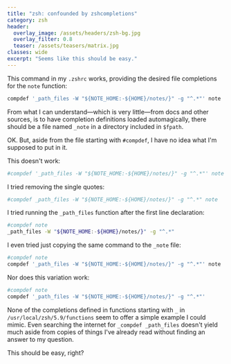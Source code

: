 ```yaml
---
title: "zsh: confounded by zshcompletions"
category: zsh
header:
  overlay_image: /assets/headers/zsh-bg.jpg
  overlay_filter: 0.8
  teaser: /assets/teasers/matrix.jpg
classes: wide
excerpt: "Seems like this should be easy."
---
```


This command in my `.zshrc` works, providing the desired file completions for the `note` function:

```zsh
compdef '_path_files -W "${NOTE_HOME:-${HOME}/notes/}" -g "^.*"' note
```

From what I can understand—which is very little—from  docs and other sources, is to have completion definitions loaded automagically, there should be a file named `_note` in a directory included in `$fpath`.

OK. But, aside from the file starting with `#compdef`, I have no idea what I'm supposed to put in it.

This doesn't work:

```zsh
#compdef '_path_files -W "${NOTE_HOME:-${HOME}/notes/}" -g "^.*"' note
```

I tried removing the single quotes:

```zsh
#compdef _path_files -W "${NOTE_HOME:-${HOME}/notes/}" -g "^.*" note
```

I tried running the `_path_files` function after the first line declaration:

```zsh
#compdef note
_path_files -W "${NOTE_HOME:-${HOME}/notes/}" -g "^.*"
```

I even tried just copying the same command to the `_note` file:

```zsh
#compdef note
compdef '_path_files -W "${NOTE_HOME:-${HOME}/notes/}" -g "^.*"' note
```

Nor does this variation work:

```zsh
#compdef note
compdef '_path_files -W "${NOTE_HOME:-${HOME}/notes/}" -g "^.*"'
```

None of the completions defined in functions starting with `_` in `/usr/local/zsh/5.9/functions` seem to offer a simple example I could mimic. Even searching the internet for `_compdef _path_files` doesn't yield much aside from copies of things I've already read without finding an answer to my question.

This should be easy, right?

